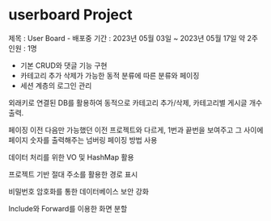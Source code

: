 # userboard Project
제목 : User Board - 배포중
기간 : 2023년 05월 03일 ~ 2023년 05월 17일 약 2주
인원 : 1명
- 기본 CRUD와 댓글 기능 구현
- 카테고리 추가 삭제가 가능한 동적 분류에 따른 분류와 페이징
- 세션 계층의 로그인 관리
  
외래키로 연결된 DB를 활용하여 동적으로 카테고리 추가/삭제, 카테고리별 게시글 개수 출력.

페이징
이전 다음만 가능했던 이전 프로젝트와 다르게, 1번과 끝번을 보여주고 그 사이에 페이지 숫자를 출력해주는 넘버링 페이징 방법 사용


데이터 처리를 위한 VO 및 HashMap 활용

프로젝트 기반 절대 주소를 활용한 경로 표시

비밀번호 암호화를 통한 데이터베이스 보안 강화

Include와 Forward를 이용한 화면 분할
